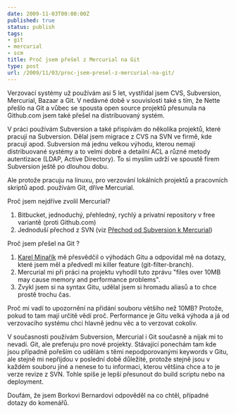 ```yaml
---
date: 2009-11-03T00:00:00Z
published: true
status: publish
tags:
- git
- mercurial
- scm
title: Proč jsem přešel z Mercurial na Git
type: post
url: /2009/11/03/proc-jsem-presel-z-mercurial-na-git/
---
```


Verzovací systémy už používám asi 5 let, vystřídal jsem CVS, Subversion, Mercurial, Bazaar a Git. V nedávné době v souvislosti také s tím, že Nette přešlo na Git a vůbec se spousta open source projektů přesunula na Github.com jsem také přešel na distribuovaný systém.

V práci používám Subversion a také přispívám do několika projektů, které pracují na Subversion. Dělal jsem migrace z CVS na SVN ve firmě, kde pracuji apod. Subversion má jednu velkou výhodu, kterou nemají distribuované systémy a to velmi dobré a detailní ACL a různé metody autentizace (LDAP, Active Directory). To si myslím udrží ve spoustě firem Subversion ještě po dlouhou dobu.

Ale protože pracuju na linuxu, pro verzování lokálních projektů a pracovních skriptů apod. používám Git, dříve Mercurial.

Proč jsem nejdříve zvolil Mercurial?
<ol>
	<li>Bitbucket, jednoduchý, přehledný, rychlý a privatní repository v free variantě (proti Github.com)</li>
	<li>Jednoduší přechod z SVN (viz <a href="https://svn.prskavec.net/ch07.html#id3029856">Přechod od Subversion k Mercurial</a>)</li>
</ol>
Proč jsem přešel na Git ?
<ol>
	<li><a href="https://www.karmi.cz/">Karel Minařík</a> mě přesvědčil o výhodách Gitu a odpovídal mě na dotazy, které jsem měl a předvedl mi killer feature (git-filter-branch).</li>
	<li>Mercurial mi při práci na projektu vyhodil tuto zprávu "files over 10MB may cause memory and performance problems".</li>
	<li>Zvykl jsem si na syntax Gitu, udělal jsem si hromadu aliasů a to chce prostě trochu čas.</li>
</ol>
Proč mi vadí to upozornění na přidání souboru většího než 10MB? Protože, pokud to tam mají určitě vědí proč. Performance je Gitu velká výhoda a já od verzovacího systému chci hlavně jednu věc a to verzovat cokoliv.

V současnosti používám Subversion, Mercurial i Git současně a nijak mi to nevadí. Git, ale preferuju pro nové projekty. Stávající ponechám tam kde jsou případně pořeším co udělám s těmi nepodporovanými keywords v Gitu, ale stejně mi nepřijdou v poslední době důležité, protože stejně jsou v každém souboru jiné a nenese to tu informaci, kterou většina chce a to je verze revize z SVN. Tohle spíše je lepší přesunout do build scriptu nebo na deployment.

Doufám, že jsem Borkovi Bernardovi odpověděl na co chtěl, případné dotazy do komenářů.
